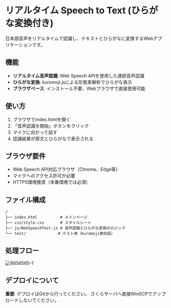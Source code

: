 # リアルタイム Speech to Text (ひらがな変換付き)

日本語音声をリアルタイムで認識し、テキストとひらがなに変換するWebアプリケーションです。

## 機能

- **リアルタイム音声認識**: Web Speech APIを使用した連続音声認識
- **ひらがな変換**: kuromoji.jsによる形態素解析でひらがな表示
- **ブラウザベース**: インストール不要、Webブラウザで直接使用可能

## 使い方

1. ブラウザでindex.htmlを開く
2. 「音声認識を開始」ボタンをクリック
3. マイクに向かって話す
4. 認識結果が原文とひらがなで表示される

## ブラウザ要件

- Web Speech API対応ブラウザ（Chrome、Edge等）
- マイクへのアクセス許可が必要
- HTTPS環境推奨（本番環境では必須）

## ファイル構成

```
/
├── index.html          # メインページ
├── css/style.css       # スタイルシート
├── js/WebSpeechTest.js # 音声認識とひらがな変換のロジック
└── test/              # テスト用（kuromoji無効版）
```


## 処理フロー
![6656565-1](https://github.com/user-attachments/assets/49fac104-e658-44c6-a52c-0db5e0cc4c47)




## デプロイについて

**重要**: デプロイはGitから行ってください。
さくらサーバへ直接WinSCPでアップロードしないでください。

